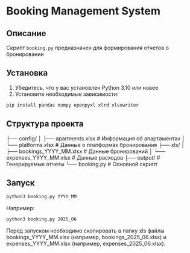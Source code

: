 # Booking Management System

## Описание
Скрипт `booking.py` предназначен для формирования отчетов о бронировании

## Установка
1. Убедитесь, что у вас установлен Python 3.10 или новее
2. Установите необходимые зависимости:
```bash
pip install pandas numpy openpyxl xlrd xlsxwriter
```

## Структура проекта

├── config/
│   ├── apartments.xlsx     # Информация об апартаментах
│   └── platforms.xlsx     # Данные о платформах бронирования
├── xls/
│   ├── bookings_YYYY_MM.xlsx  # Данные бронирований
│   └── expenses_YYYY_MM.xlsx  # Данные расходов
├── output/                # Генерируемые отчеты
└── booking.py             # Основной скрипт

## Запуск
```bash
python3 booking.py YYYY_MM
```

Например:
```bash
python3 booking.py 2025_06
```

Перед запуском необходимо скопировать в папку xls файлы bookings_YYYY_MM.xlsx (например, bookings_2025_06.xlsx) и expenses_YYYY_MM.xlsx (например, expenses_2025_06.xlsx).
